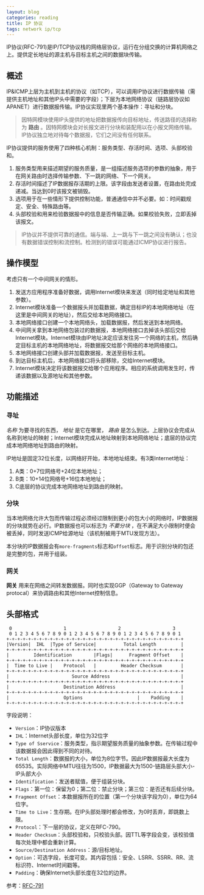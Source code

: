 ```yaml
---
layout: blog
categories: reading
title: IP 协议
tags: network ip/tcp
---
```


IP协议(RFC-791)是IP/TCP协议栈的网络层协议，运行在分组交换的计算机网络之上。提供定长地址的源主机与目标主机之间的数据块传输。

## 概述 

IP&ICMP上层为主机到主机的协议（如TCP），可以调用IP协议进行数据传输（需提供主机地址和其他IP头中需要的字段）；下层为本地网络协议（链路层协议如APANET）进行数据报传输。IP协议实现里两个基本操作：寻址和分块。

> 因特网模块使用IP头提供的地址把数据报传向目标地址，传送路径的选择称为 **路由** 。因特网模块会对长报文进行分块和装配用以在小报文网络传输。IP协议独立地对待每个数据报，它们之间没有任何联系。

IP协议提供的服务使用了四种核心机制：服务类型、存活时间、选项、头部校验和。

1. 服务类型用来描述期望的服务质量，是一组描述服务选项的参数的抽象，用于在网关路由时选择传输参数、下一跳的网络、下一个网关。
2. 存活时间描述了IP数据报存活期的上限。该字段由发送者设置，在路由处完成递减。当达到0时该报文被销毁。
3. 选项用于在一些情形下提供控制功能，普通通信中并不必要。如：时间戳规定、安全、特殊路由等。
4. 头部校验和用来检验数据报中的信息是否传输正确。如果校验失败，立即丢掉该报文。

> IP协议并不提供可靠的通信。端与端、上一跳与下一跳之间没有确认；也没有数据错误控制和流控制。检测到的错误可能通过ICMP协议进行报告。


## 操作模型

考虑只有一个中间网关的情形。

1. 发送方应用程序准备好数据，调用Internet模块来发送（同时给定地址和其他参数）。
2. Internet模块准备一个数据报头并加载数据，确定目标IP的本地网络地址（在这里是中间网关的地址），然后交给本地网络接口。
3. 本地网络接口创建一个本地网络头，加载数据报，然后发送到本地网络。
4. 中间网关拿到本地网络包装过的数据报，本地网络接口去掉该头部后交给Internet模块。Internet模块由IP地址决定应该发往另一个网络的主机，然后确定目标主机的本地网络地址，将数据报交给那个网络的本地网络接口。
5. 本地网络接口创建头部并加载数据报，发送至目标主机。
6. 到达目标主机后，本地网络接口将头部移除，交给Internet模块。
7. Internet模块决定将该数据报交给哪个应用程序。相应的系统调用发生时，传递该数据以及源地址和其他参数。

## 功能描述

### 寻址

*名称* 为要寻找的东西， *地址* 是它在哪里， *路由* 是怎么到达。上层协议会完成从名称到地址的映射；Internet模块完成从地址映射到本地网络地址；底层的协议完成本地网络地址到路由的映射。

IP地址是固定32位长度，以网络好开始，本地地址结束。有3类Internet地址：

1. A类：0+7位网络号+24位本地地址；
2. B类：10+14位网络号+16位本地地址；
3. C底层的协议完成本地网络地址到路由的映射。

### 分块

当本地网络允许大包而传输过程必须经过限制到更小的包大小的网络时，IP数据报的分块就势在必行。IP数据报也可以标志为 *不要分块* ，在不满足大小限制时便会被丢掉，同时发送ICMP给源地址（该机制被用于MTU发现方法）。

本分块的IP数据报会有`more-fragments`标志和`offset`标志。用于识别分块的包还是完整的包，并用于组装。

### 网关

**网关** 用来在网络之间转发数据报。同时也实现GGP（Gateway to Gateway protocal）来协调路由和其他Internet控制信息。

## 头部格式

```  
 0                   1                   2                   3   
 0 1 2 3 4 5 6 7 8 9 0 1 2 3 4 5 6 7 8 9 0 1 2 3 4 5 6 7 8 9 0 1 
+-+-+-+-+-+-+-+-+-+-+-+-+-+-+-+-+-+-+-+-+-+-+-+-+-+-+-+-+-+-+-+-+
|Version|  IHL  |Type of Service|          Total Length         |
+-+-+-+-+-+-+-+-+-+-+-+-+-+-+-+-+-+-+-+-+-+-+-+-+-+-+-+-+-+-+-+-+
|         Identification        |Flags|      Fragment Offset    |
+-+-+-+-+-+-+-+-+-+-+-+-+-+-+-+-+-+-+-+-+-+-+-+-+-+-+-+-+-+-+-+-+
|  Time to Live |    Protocol   |         Header Checksum       |
+-+-+-+-+-+-+-+-+-+-+-+-+-+-+-+-+-+-+-+-+-+-+-+-+-+-+-+-+-+-+-+-+
|                       Source Address                          |
+-+-+-+-+-+-+-+-+-+-+-+-+-+-+-+-+-+-+-+-+-+-+-+-+-+-+-+-+-+-+-+-+
|                    Destination Address                        |
+-+-+-+-+-+-+-+-+-+-+-+-+-+-+-+-+-+-+-+-+-+-+-+-+-+-+-+-+-+-+-+-+
|                    Options                    |    Padding    |
+-+-+-+-+-+-+-+-+-+-+-+-+-+-+-+-+-+-+-+-+-+-+-+-+-+-+-+-+-+-+-+-+
```

字段说明：

* `Version`：IP协议版本
* `IHL`：Internet头部长度，单位为32位字
* `Type of Sservice`：服务类型，指示期望服务质量的抽象参数。在传输过程中该数据报会因此得到不同的对待。
* `Total Length`：数据报的大小，单位为8位字节。因此IP数据报最大长度为65535。实际网络中MTU往往为1500，IP数据最大为1500-链路层头部大小-IP头部大小
* `Identification`：发送者赋值，便于组装分块。
* `Flags`：第一位：保留为0；第二位：禁止分块；第三位：是否还有后续分块。
* `Fragment Offset`：本数据报所在的位置（第一个分块该字段为0），单位为64位字。
* `Time to Live`：生存期。在IP头部处理时都会修改，为0时丢弃，即跳数上限。
* `Protocol`：下一层的协议，定义在RFC-790。
* `Header Checksum`：头部校验和，只校验头部。因TTL等字段会变，该校验值每次处理中都会重新计算。
* `Source/Destination Address`：源/目标地址。
* `Option`：可选字段，长度可变。其内容包括：安全、LSRR、SSRR、RR、流标识符、Internet时间戳等。
* `Padding`：确保Internet头部长度在32位的边界。

参考：[RFC-791](http://www.rfcsearch.org/rfcview/RFC/791.html)

